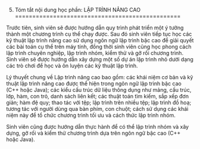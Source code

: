 5. Tóm tắt nội dung học phần: LẬP TRÌNH NÂNG CAO
================================================

Trước tiên, sinh viên sẽ được hướng dẫn quy trình phát triển một ý tưởng
thành một chương trình cụ thể chạy được. Sau đó sinh viên tiếp tục học
các kỹ thuật lập trình nâng cao sử dụng ngôn ngữ lập trình bậc cao để
giải quyết các bài toán cụ thể trên máy tính, đồng thời sinh viên cũng
học phong cách lập trình chuyên nghiệp, lập trình nhóm, kiểm thử và gỡ
rối chương trình. Sinh viên sẽ được hướng dẫn xây dựng một số dự án lập
trình nhỏ dưới dạng các trò chơi để học và ôn luyện các kỹ thuật lập
trình.

Lý thuyết chung về Lập trình nâng cao bao gồm: các khái niệm cơ bản và
kỹ thuật lập trình nâng cao được thể hiện trong ngôn ngữ lập trình bậc
cao (C++ hoặc Java); các kiểu cấu trúc dữ liệu thông dụng như mảng, cấu
trúc, lớp, hàm, con trỏ, danh sách liên kết; các thuật toán tìm kiếm,
sắp xếp đơn giản; hàm đệ quy; thao tác với tệp; lập trình trên nhiều
tệp; lập trình đồ hoạ; tương tác với người dùng qua bàn phím, con chuột;
cách sử dụng các khái niệm này để tổ chức chương trình tối ưu và cách
thức lập trình nhóm.

Sinh viên cũng được hướng dẫn thực hành để có thể lập trình nhóm và xây
dựng, gỡ rối và kiểm thử chương trình dựa trên ngôn ngữ bậc cao (C++
hoặc Java).


